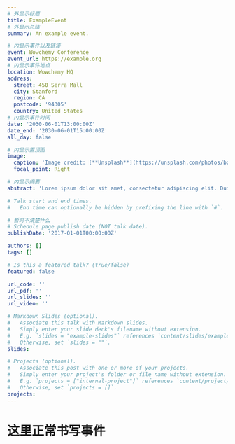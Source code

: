 ```yaml
---
# 外显示标题
title: ExampleEvent
# 外显示总结
summary: An example event.

# 内显示事件以及链接
event: Wowchemy Conference
event_url: https://example.org
# 内显示事件地点
location: Wowchemy HQ
address:
  street: 450 Serra Mall
  city: Stanford
  region: CA
  postcode: '94305'
  country: United States
# 内显示事件时间
date: '2030-06-01T13:00:00Z'
date_end: '2030-06-01T15:00:00Z'
all_day: false

# 内显示置顶图
image:
  caption: 'Image credit: [**Unsplash**](https://unsplash.com/photos/bzdhc5b3Bxs)'
  focal_point: Right

# 内显示摘要
abstract: 'Lorem ipsum dolor sit amet, consectetur adipiscing elit. Duis posuere tellusac convallis placerat. Proin tincidunt magna sed ex sollicitudin condimentum. Sed ac faucibus dolor, scelerisque sollicitudin nisi. Cras purus urna, suscipit quis sapien eu, pulvinar tempor diam.'

# Talk start and end times.
#   End time can optionally be hidden by prefixing the line with `#`.

# 暂时不清楚什么
# Schedule page publish date (NOT talk date).
publishDate: '2017-01-01T00:00:00Z'

authors: []
tags: []

# Is this a featured talk? (true/false)
featured: false

url_code: ''
url_pdf: ''
url_slides: ''
url_video: ''

# Markdown Slides (optional).
#   Associate this talk with Markdown slides.
#   Simply enter your slide deck's filename without extension.
#   E.g. `slides = "example-slides"` references `content/slides/example-slides.md`.
#   Otherwise, set `slides = ""`.
slides:

# Projects (optional).
#   Associate this post with one or more of your projects.
#   Simply enter your project's folder or file name without extension.
#   E.g. `projects = ["internal-project"]` references `content/project/deep-learning/index.md`.
#   Otherwise, set `projects = []`.
projects:
---
```


# 这里正常书写事件
